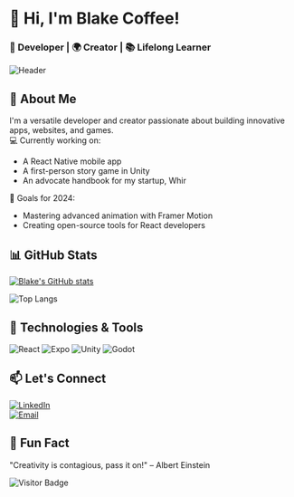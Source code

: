 # 👋 Hi, I'm Blake Coffee!
### 🚀 Developer | 🌍 Creator | 📚 Lifelong Learner

![Header](https://your-header-image-url.com)

## 🌟 About Me
I'm a versatile developer and creator passionate about building innovative apps, websites, and games.  
💻 Currently working on:  
- A React Native mobile app  
- A first-person story game in Unity  
- An advocate handbook for my startup, Whir

🎯 Goals for 2024:  
- Mastering advanced animation with Framer Motion  
- Creating open-source tools for React developers

## 📊 GitHub Stats
[![Blake's GitHub stats](https://github-readme-stats.vercel.app/api?username=coffeedevsolutions)](https://github.com/anuraghazra/github-readme-stats)

![Top Langs](https://github-readme-stats.vercel.app/api/top-langs/?username=coffeedevtools&layout=compact&theme=radical)

## 🔧 Technologies & Tools
![React](https://img.shields.io/badge/-React-black?style=flat-square&logo=react) ![Expo](https://img.shields.io/badge/-Expo-black?style=flat-square&logo=expo) ![Unity](https://img.shields.io/badge/-Unity-black?style=flat-square&logo=unity) ![Godot](https://img.shields.io/badge/-Godot-blue?style=flat-square&logo=godot-engine)

## 📫 Let's Connect
[![LinkedIn](https://img.shields.io/badge/LinkedIn-Connect-blue?style=for-the-badge&logo=linkedin)](https://linkedin.com/in/blake-coffee)  
[![Email](https://img.shields.io/badge/Email-Contact-red?style=for-the-badge)](mailto:blake.coffee8@gmail.com)

## 🌱 Fun Fact
"Creativity is contagious, pass it on!" – Albert Einstein

![Visitor Badge](https://visitor-badge.glitch.me/badge?page_id=coffeedevtools)
